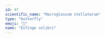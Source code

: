 ```yaml
---
id: 47
scientific_name: "Macroglossum stellatarum"
type: "butterfly"
emoji: "🦋"
name: "Esfinge colibrí"
---
```

